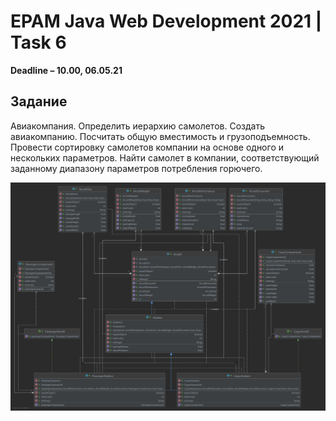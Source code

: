 # EPAM Java Web Development 2021 | Task 6

**Deadline – 10.00, 06.05.21**

## Задание

Авиакомпания. Определить иерархию самолетов.
Создать авиакомпанию. Посчитать общую вместимость и
грузоподъемность. Провести сортировку самолетов компании
на основе одного и нескольких параметров.
Найти самолет в компании, соответствующий заданному
диапазону параметров потребления горючего.

![fleet package](Package%20fleet.png? "Fleet package")